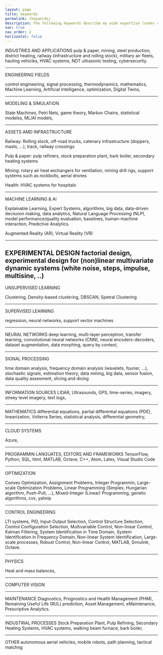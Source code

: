 ```yaml
---
layout: page
title: keywords
permalink: /keywords/  
description: The following keywords describe my wide expertise (under construction)
nav: true
nav_order: 2
horizontal: false
---
```


INDUSTRIES AND APPLICATIONS
pulp & paper, mining, steel production, district heating, railway (infrastructure and rolling stock), military air fleets, hauling vehicles, HVAC systems, NDT ultrasonic testing, cybersecurity.

---

ENGINEERING FIELDS

 control engineering, signal processing, thermodynamics, mathematics, Machine Learning, Artificial Intelligence, optimization, Digital Twins, 

---
MODELING & SIMULATION

State Machines, Petri Nets, game theory, Markov Chains, statistical modelss, ML/AI models,  

---
ASSETS AMD INFRASTRUCTURE

Railway: Rolling stock, off-road trucks, catenary infrastructure (doppers, masts, ...), track, railway crossings

Pulp & paper:  pulp refiners, stock preparation plant, bark boiler, secondary heating systems

Mining:  rotary air heat exchangers for ventilation, mining drill rigs, support systems such as rockbolts, aerial drones

Health: HVAC systems for hospitals

---
MACHINE LEARNING & AI

Explainable Learning, Expert Systems,  algorithms, big data, data-driven decission making, data analytics, Natural Language Processing (NLP), model performance/quality  evaluation, baselines, human-machine interaction, Predictive Analytics. 


Augmented Reality (AR), Virtual Reality (VR)

---
EXPERIMENTAL DESIGN
factorial design, experimental design for (non)linear multivariate dynamic systems (white noise, steps, impulse, multisine, ..)
---
UNSUPERVISED LEARNING

Clustering, Density-based clustering, DBSCAN, Spetral Clustering

---
SUPERVISED LEARNING

regression, neural networks, support vector machines

---
NEURAL NETWORKS
deep learning, multi-layer perceptron, transfer learning, convolutional neural networks (CNN), neural encoders-decoders,  dataset augmentation, data morphing, query by context, 

---
SIGNAL PROCESSING

time domain analysis,  frequency domain analysis (wavelets, fourier, ...), stochastic signals, estimation theory, data mining, big data,  sensor fusion, data quality assesment, slicing and dicing 

---
INFORMATION SOURCES
LIDAR, Ultrasounds, GPS, time-series, imagery, streey level imagery, text logs, 

---
MATHEMATICS
differential equations, partial differential equations (PDE), linearization, Volterra Series, statistical analysis, differential geometry, 

---
CLOUD SYSTEMS

Azure, 

---
PROGRAMMIN LANGUATES, EDITORS AND FRAMEWORKS
TensorFlow, Python, SQL, html, MATLAB, Octave, C++, Atom, Latex, Visual Studio Code

---
OPTIMIZATION

Convex Optimization, Assignment Problems, Integer Programmin, Large-scale Optimization Problems, Linear Programming (Simplex, Hungarian algorithm, Push-Pull, ...), Mixed-Integer (Linear) Programming, genetic algorithms, cvx, yalmip

---
CONTROL ENGINEERING

LTI systems, PID, Input-Output Selection, Control Structure Selection, Control Configuration Selection,  Multivariable Control, Non-linear Control, Kalman Filtering, System Identification in Time Domain, System Identification in Frequency Domain, Non-linear System Identification, Large-scale processes, Robust Control, Non-linear Control, MATLAB, Simulink, Octave. 

---
PHYSICS

Heat and mass balances, 

---
COMPUTER VISION

---
MAINTENANCE
Diagnostics, Prognostics and Health Management (PHM), Remaining Useful Life (RUL) prediction, Asset Management, eMaintenance, Prescriptive Analytics. 

---
INDUSTRIAL PROCESSES
Stock Preparation Plant, Pulp Refining, Secondary Heating Systems, HVAC systems, walking beam furnace, bark boiler, 

---
OTHER
autonomous aerial vehicles, mobile robots, path planning, tactical matchng